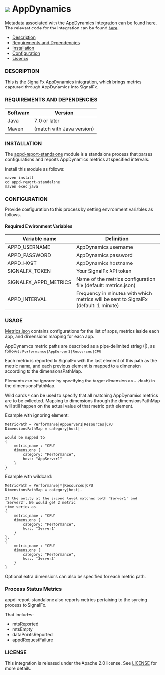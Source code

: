 # ![](https://github.com/signalfx/integrations/blob/master/appdynamics/img/integrations_appdynamics.png) AppDynamics   

Metadata associated with the AppDynamics Integration can be found <a target="_blank" href="https://github.com/signalfx/integrations/tree/release/appdynamics">here</a>. The relevant code for the integration can be found <a target="_blank" href="https://github.com/signalfx/appd-integration">here</a>.

- [Description](#description)
- [Requirements and Dependencies](#requirements-and-dependencies)
- [Installation](#installation)
- [Configuration](#configuration)
- [License](#license)

### DESCRIPTION

This is the SignalFx AppDynamics integration, which brings metrics captured through AppDynamics into SignalFx.

### REQUIREMENTS AND DEPENDENCIES

| Software  | Version        |
|-----------|----------------|
| Java  |  7.0 or later  |
| Maven | (match with Java version) |

### INSTALLATION

The <a target="_blank" href="https://github.com/signalfx/appd-integration/tree/master/appd-report-standalone">appd-report-standalone</a> module is a standalone process that parses configurations and reports
AppDynamics metrics at specified intervals.

Install this module as follows:

```
maven install
cd appd-report-standalone
maven exec:java
```

### CONFIGURATION

Provide configuration to this process by setting environment variables as follows.

#### Required Environment Variables

| Variable name | Definition |
|---------------|------------|
| APPD_USERNAME | AppDynamics username |
| APPD_PASSWORD | AppDynamics password |
| APPD_HOST | AppDynamics hostname |
| SIGNALFX\_TOKEN | Your SignalFx API token |
| SIGNALFX\_APPD\_METRICS | Name of the metrics configuration file (default: metrics.json) |
| APPD\_INTERVAL | Frequency in minutes with which metrics will be sent to SignalFx (default: 1 minute) |

### USAGE

<a target="_blank" href="https://github.com/signalfx/appd-integration/blob/master/appd-report-standalone/metrics.json">Metrics.json</a> contains configurations for the list of apps, metrics inside each app, and dimensions mapping for each app.

AppDynamics metric paths are described as a pipe-delimited string (|), as follows: `Performance|AppServer1|Resources|CPU`

Each metric is reported to SignalFx with the last element of this path as the metric name,
and each previous element is mapped to a dimension according to the dimensionsPathMap.

Elements can be ignored by specifying the target dimension as - (dash) in the dimensionsPathMap.

Wild cards `*` can be used to specify that all matching AppDynamics metrics are
to be collected. Mapping to dimensions through the dimensionsPathMap will still happen on
the actual value of that metric path element.

Example with ignoring element:

```
MetricPath = Performance|AppServer1|Resources|CPU
DimensionsPathMap = category|host|-

would be mapped to
{
    metric_name : "CPU"
    dimensions {
        category: "Performance",
        host: "AppServer1"
    }
}
```

Example with wildcard:

```
MetricPath = Performance|*|Resources|CPU
DimensionsPathMap = category|host|-

If the entity at the second level matches both 'Server1' and 'Server2'. We would get 2 metric
time series as
{
    metric_name : "CPU"
    dimensions {
        category: "Performance",
        host: "Server1"
    }
},
{
    metric_name : "CPU"
    dimensions {
        category: "Performance",
        host: "Server2"
    }
}
```

Optional extra dimensions can also be specified for each metric path.

### Process Status Metrics

appd-report-standalone also reports metrics pertaining to the syncing process to SignalFx.

That includes:
- mtsReported
- mtsEmpty
- dataPointsReported
- appdRequestFailure

### LICENSE

This integration is released under the Apache 2.0 license. See [LICENSE](./LICENSE) for more details.
